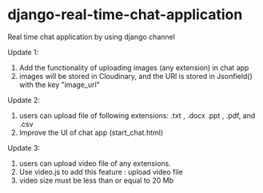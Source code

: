 # django-real-time-chat-application
Real time chat application by using django channel


Update 1:

1. Add the functionality of uploading images (any extension) in chat app
2. images will be stored in Cloudinary, and the URl is stored in Jsonfield() with the key "image_url"

Update 2:

1. users can upload file of following extensions: .txt , .docx  .ppt , .pdf, and .csv
2. Improve the UI of chat app (start_chat.html)


Update 3:

1. users can upload video file of any extensions.
2. Use video.js to add this feature :  upload video file
3. video size must be less than or equal to 20 Mb